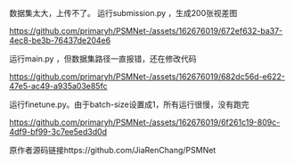 数据集太大，上传不了。
运行submission.py ，生成200张视差图

https://github.com/primaryh/PSMNet-/assets/162676019/672ef632-ba37-4ec8-be3b-76437de204e6


运行main.py ，但数据集路径一直报错，还在修改代码

https://github.com/primaryh/PSMNet-/assets/162676019/682dc56d-e622-47e5-ac49-a935a03e85fc

运行finetune.py。由于batch-size设置成1，所有运行很慢，没有跑完


https://github.com/primaryh/PSMNet-/assets/162676019/6f261c19-809c-4df9-bf99-3c7ee5ed3d0d

原作者源码链接https://github.com/JiaRenChang/PSMNet
